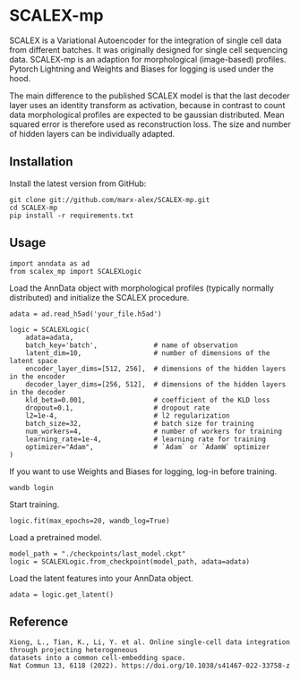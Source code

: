 SCALEX-mp
==============================

SCALEX is a Variational Autoencoder for the integration of single cell data from different batches.
It was originally designed for single cell sequencing data. SCALEX-mp is an adaption
for morphological (image-based) profiles. Pytorch Lightning and Weights and Biases for 
logging is used under the hood.

The main difference to the published SCALEX model is that the last decoder layer uses 
an identity transform as activation, because in contrast to count data morphological 
profiles are expected to be gaussian distributed.
Mean squared error is therefore used as reconstruction loss. The size and number of
hidden layers can be individually adapted.

## Installation
Install the latest version from GitHub:

    git clone git://github.com/marx-alex/SCALEX-mp.git
    cd SCALEX-mp
    pip install -r requirements.txt

## Usage

```
import anndata as ad
from scalex_mp import SCALEXLogic
```
Load the AnnData object with morphological profiles (typically normally distributed)
and initialize the SCALEX procedure.
```
adata = ad.read_h5ad('your_file.h5ad')

logic = SCALEXLogic(
    adata=adata,
    batch_key='batch',              # name of observation
    latent_dim=10,                  # number of dimensions of the latent space
    encoder_layer_dims=[512, 256],  # dimensions of the hidden layers in the encoder
    decoder_layer_dims=[256, 512],  # dimensions of the hidden layers in the decoder
    kld_beta=0.001,                 # coefficient of the KLD loss
    dropout=0.1,                    # dropout rate
    l2=1e-4,                        # l2 regularization
    batch_size=32,                  # batch size for training
    num_workers=4,                  # number of workers for training
    learning_rate=1e-4,             # learning rate for training
    optimizer="Adam",               # `Adam` or `AdamW` optimizer
)
```
If you want to use Weights and Biases for logging, log-in before training.
```
wandb login
```
Start training.
```
logic.fit(max_epochs=20, wandb_log=True)
```
Load a pretrained model.
```
model_path = "./checkpoints/last_model.ckpt"
logic = SCALEXLogic.from_checkpoint(model_path, adata=adata)
```
Load the latent features into your AnnData object.
```
adata = logic.get_latent()
```

## Reference

    Xiong, L., Tian, K., Li, Y. et al. Online single-cell data integration through projecting heterogeneous 
    datasets into a common cell-embedding space. 
    Nat Commun 13, 6118 (2022). https://doi.org/10.1038/s41467-022-33758-z
